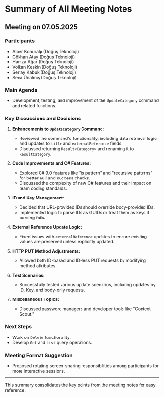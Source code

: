 # Summary of All Meeting Notes

## Meeting on 07.05.2025

### Participants

- Alper Konuralp (Doğuş Teknoloji)
- Gökhan Atay (Doğuş Teknoloji)
- Hamza Ağar (Doğuş Teknoloji)
- Volkan Keskin (Doğuş Teknoloji)
- Sertay Kabuk (Doğuş Teknoloji)
- Sena Ünalmış (Doğuş Teknoloji)

### Main Agenda

- Development, testing, and improvement of the `UpdateCategory` command and related functions.

### Key Discussions and Decisions

1. **Enhancements to `UpdateCategory` Command:**
   - Reviewed the command's functionality, including data retrieval logic and updates to `title` and `externalReference` fields.
   - Discussed returning `Result<Category>` and renaming it to `ResultCategory`.

2. **Code Improvements and C# Features:**
   - Explored C# 9.0 features like "is pattern" and "recursive patterns" for better null and success checks.
   - Discussed the complexity of new C# features and their impact on team coding standards.

3. **ID and Key Management:**
   - Decided that URL-provided IDs should override body-provided IDs.
   - Implemented logic to parse IDs as GUIDs or treat them as keys if parsing fails.

4. **External Reference Update Logic:**
   - Fixed issues with `externalReference` updates to ensure existing values are preserved unless explicitly updated.

5. **HTTP PUT Method Adjustments:**
   - Allowed both ID-based and ID-less PUT requests by modifying method attributes.

6. **Test Scenarios:**
   - Successfully tested various update scenarios, including updates by ID, Key, and body-only requests.

7. **Miscellaneous Topics:**
   - Discussed password managers and developer tools like "Context Scout."

### Next Steps

- Work on `Delete` functionality.
- Develop `Get` and `List` query operations.

### Meeting Format Suggestion

- Proposed rotating screen-sharing responsibilities among participants for more interactive sessions.

---

This summary consolidates the key points from the meeting notes for easy reference.
